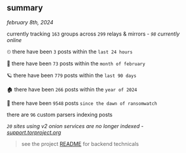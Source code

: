 
## summary
_february 8th, 2024_

currently tracking `163` groups across `299` relays & mirrors - _`98` currently online_

⏲ there have been `3` posts within the `last 24 hours`

🦈 there have been `73` posts within the `month of february`

🪐 there have been `779` posts within the `last 90 days`

🏚 there have been `266` posts within the `year of 2024`

🦕 there have been `9548` posts `since the dawn of ransomwatch`

there are `96` custom parsers indexing posts

_`20` sites using v2 onion services are no longer indexed - [support.torproject.org](https://support.torproject.org/onionservices/v2-deprecation/)_

> see the project [README](https://github.com/joshhighet/ransomwatch#ransomwatch--) for backend technicals
